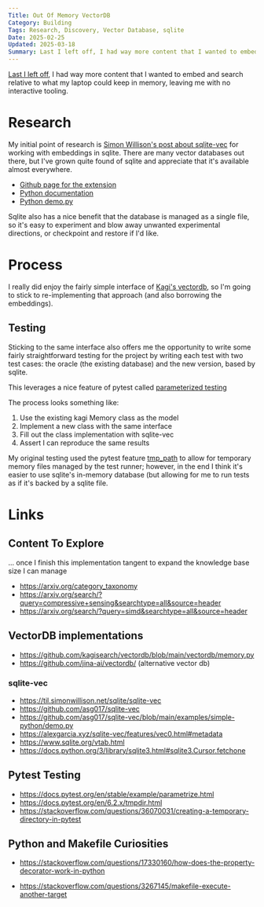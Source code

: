 ```yaml
---
Title: Out Of Memory VectorDB
Category: Building
Tags: Research, Discovery, Vector Database, sqlite
Date: 2025-02-25
Updated: 2025-03-18
Summary: Last I left off, I had way more content that I wanted to embed and search relative to what my laptop could keep in memory, leaving me with no interactive tooling. Where to go from there? Let's start with sqlite-vec
---
```


[Last I left off]({filename}/tools-for-thought-ships-log-03.md), I had way more
content that I wanted to embed and search relative to what my laptop could keep
in memory, leaving me with no interactive tooling.

# Research

My initial point of research is 
[Simon Willison's post about sqlite-vec](https://til.simonwillison.net/sqlite/sqlite-vec)
for working with embeddings in sqlite. There are many vector databases out
there, but I've grown quite found of sqlite and appreciate that it's available
almost everywhere.

- [Github page for the extension](https://github.com/asg017/sqlite-vec)
- [Python documentation](https://alexgarcia.xyz/sqlite-vec/python.html)
- [Python demo.py](https://github.com/asg017/sqlite-vec/blob/main/examples/simple-python/demo.py)

Sqlite also has a nice benefit that the database is managed as a single file,
so it's easy to experiment and blow away unwanted experimental directions, or
checkpoint and restore if I'd like.

# Process

I really did enjoy the fairly simple interface of 
[Kagi's vectordb](https://github.com/kagisearch/vectordb/tree/main), 
so I'm going to stick to re-implementing that approach (and also borrowing the
embeddings).

## Testing

Sticking to the same interface also offers me the opportunity to write some
fairly straightforward testing for the project by writing each test with two
test cases: the oracle (the existing database) and the new version, based by
sqlite.

This leverages a nice feature of pytest called 
[parameterized testing](https://docs.pytest.org/en/stable/example/parametrize.html)

The process looks something like:

1. Use the existing kagi Memory class as the model
2. Implement a new class with the same interface
3. Fill out the class implementation with sqlite-vec
4. Assert I can reproduce the same results

My original testing used the pytest feature
[tmp_path](https://docs.pytest.org/en/6.2.x/tmpdir.html) to allow for temporary
memory files managed by the test runner; however, in the end I think it's
easier to use sqlite's in-memory database (but allowing for me to run tests as
if it's backed by a sqlite file.


# Links

## Content To Explore

... once I finish this implementation tangent to expand the knowledge base size I can manage

- https://arxiv.org/category_taxonomy
- https://arxiv.org/search/?query=compressive+sensing&searchtype=all&source=header
- https://arxiv.org/search/?query=simd&searchtype=all&source=header

## VectorDB implementations

- https://github.com/kagisearch/vectordb/blob/main/vectordb/memory.py
- https://github.com/jina-ai/vectordb/ (alternative vector db)

### sqlite-vec

- https://til.simonwillison.net/sqlite/sqlite-vec
- https://github.com/asg017/sqlite-vec
- https://github.com/asg017/sqlite-vec/blob/main/examples/simple-python/demo.py
- https://alexgarcia.xyz/sqlite-vec/features/vec0.html#metadata
- https://www.sqlite.org/vtab.html
- https://docs.python.org/3/library/sqlite3.html#sqlite3.Cursor.fetchone

## Pytest Testing

- https://docs.pytest.org/en/stable/example/parametrize.html
- https://docs.pytest.org/en/6.2.x/tmpdir.html
- https://stackoverflow.com/questions/36070031/creating-a-temporary-directory-in-pytest

## Python and Makefile Curiosities

- https://stackoverflow.com/questions/17330160/how-does-the-property-decorator-work-in-python

- https://stackoverflow.com/questions/3267145/makefile-execute-another-target

